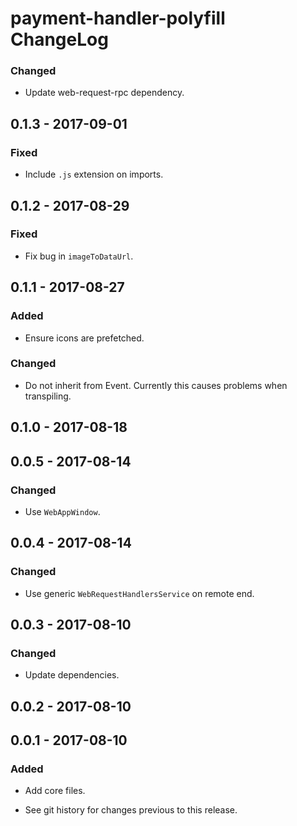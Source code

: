 # payment-handler-polyfill ChangeLog

### Changed
- Update web-request-rpc dependency.

## 0.1.3 - 2017-09-01

### Fixed
- Include `.js` extension on imports.

## 0.1.2 - 2017-08-29

### Fixed
- Fix bug in `imageToDataUrl`.

## 0.1.1 - 2017-08-27

### Added
- Ensure icons are prefetched.

### Changed
- Do not inherit from Event. Currently this causes problems
  when transpiling.

## 0.1.0 - 2017-08-18

## 0.0.5 - 2017-08-14

### Changed
- Use `WebAppWindow`.

## 0.0.4 - 2017-08-14

### Changed
- Use generic `WebRequestHandlersService` on remote end.

## 0.0.3 - 2017-08-10

### Changed
- Update dependencies.

## 0.0.2 - 2017-08-10

## 0.0.1 - 2017-08-10

### Added
- Add core files.

- See git history for changes previous to this release.
